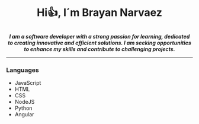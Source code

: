 # <p style="text-align:center;">Hi👍, I´m Brayan Narvaez</p>

***<p style="text-align:center;">I am a software developer with a strong passion for learning, dedicated to creating innovative and efficient solutions. I am seeking opportunities to enhance my skills and contribute to challenging projects.</p>***

---

### Languages

- JavaScript
- HTML
- CSS
- NodeJS
- Python
- Angular
